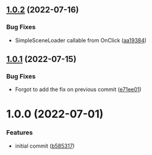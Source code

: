 ## [1.0.2](https://github.com/Prybh/SimpleSceneManagement/compare/v1.0.1...v1.0.2) (2022-07-16)


### Bug Fixes

* SimpleSceneLoader callable from OnClick ([aa19384](https://github.com/Prybh/SimpleSceneManagement/commit/aa193844510b51fb44ddb26a8693600cb8887634))

## [1.0.1](https://github.com/Prybh/SimpleSceneManagement/compare/v1.0.0...v1.0.1) (2022-07-15)


### Bug Fixes

* Forgot to add the fix on previous commit ([e71ee01](https://github.com/Prybh/SimpleSceneManagement/commit/e71ee015b9dee3988e9ef88b07cbef004c1c2466))

# 1.0.0 (2022-07-01)


### Features

* initial commit ([b585317](https://github.com/Prybh/SimpleSceneManagement/commit/b58531740bb89b05375b433b7ac8e9d478f2219a))
